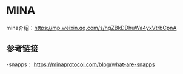 # MINA
mina介绍：https://mp.weixin.qq.com/s/hgZBkDDhuWa4yxVtrbCpnA

## 参考链接

 -snapps： https://minaprotocol.com/blog/what-are-snapps